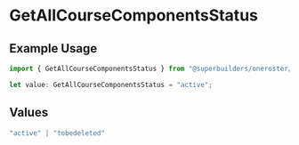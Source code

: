 # GetAllCourseComponentsStatus

## Example Usage

```typescript
import { GetAllCourseComponentsStatus } from "@superbuilders/oneroster/models/operations";

let value: GetAllCourseComponentsStatus = "active";
```

## Values

```typescript
"active" | "tobedeleted"
```